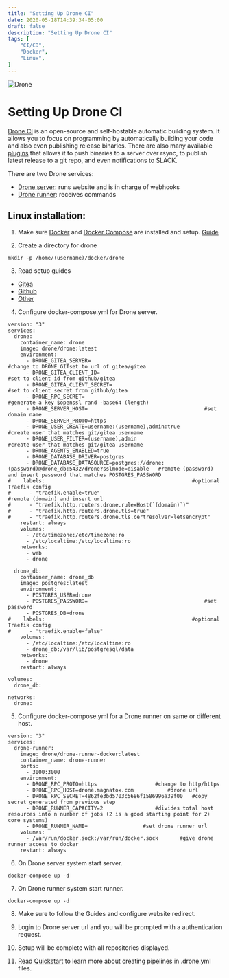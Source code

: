 ```yaml
---
title: "Setting Up Drone CI"
date: 2020-05-18T14:39:34-05:00
draft: false
description: "Setting Up Drone CI"
tags: [
	"CI/CD",
	"Docker",
	"Linux",
]
---
```


![Drone](/images/drone.png)

# Setting Up Drone CI

[Drone CI](https://drone.io/) is an open-source and self-hostable automatic building system. It allows you to focus on programming by automatically building your code and also even publishing release binaries. There are also many available [plugins](http://plugins.drone.io/) that allows it to push binaries to a server over rsync, to publish latest release to a git repo, and even notifications to SLACK.

There are two Drone services:
- [Drone server](https://docs.drone.io/server/overview/): runs website and is in charge of webhooks
- [Drone runner](https://docs.drone.io/runner/overview/): receives commands

## Linux installation:

1. Make sure [Docker](https://www.docker.com/) and [Docker Compose](https://docs.docker.com/compose/) are installed and setup. [Guide](/posts/setting_up_docker/)

2. Create a directory for drone

``mkdir -p /home/(username)/docker/drone``

3. Read setup guides

- [Gitea](https://docs.drone.io/server/provider/gitea/)
- [Github](https://docs.drone.io/server/provider/github/)
- [Other](https://docs.drone.io/server/overview/)

4. Configure docker-compose.yml for Drone server.

```
version: "3"
services:
  drone:
    container_name: drone
    image: drone/drone:latest
    environment:
      - DRONE_GITEA_SERVER=										#change to DRONE_GITset to url of gitea/gitea
      - DRONE_GITEA_CLIENT_ID=										#set to client id from github/gitea
      - DRONE_GITEA_CLIENT_SECRET=									#set to client secret from github/gitea
      - DRONE_RPC_SECRET=										#generate a key $openssl rand -base64 (length)	
      - DRONE_SERVER_HOST=										#set domain name
      - DRONE_SERVER_PROTO=https
      - DRONE_USER_CREATE=username:(username),admin:true 						#create user that matches git/gitea username
      - DRONE_USER_FILTER=(username),admin								#create user that matches git/gitea username
      - DRONE_AGENTS_ENABLED=true
      - DRONE_DATABASE_DRIVER=postgres
      - DRONE_DATABASE_DATASOURCE=postgres://drone:(password)@drone_db:5432/drone?sslmode=disable	#remote (password) and insert password that matches POSTGRES_PASSWORD
#    labels:												#optional Traefik config
#      - "traefik.enable=true"										#remote (domain) and insert url
#      - "traefik.http.routers.drone.rule=Host(`(domain)`)"
#      - "traefik.http.routers.drone.tls=true"								
#      - "traefik.http.routers.drone.tls.certresolver=letsencrypt"
    restart: always
    volumes:
      - /etc/timezone:/etc/timezone:ro
      - /etc/localtime:/etc/localtime:ro
    networks:
      - web
      - drone

  drone_db:
    container_name: drone_db
    image: postgres:latest
    environment:
      - POSTGRES_USER=drone
      - POSTGRES_PASSWORD=										#set password
      - POSTGRES_DB=drone
#    labels:												#optional Traefik config
#      - "traefik.enable=false"
    volumes:
      - /etc/localtime:/etc/localtime:ro
      - drone_db:/var/lib/postgresql/data
    networks:
      - drone
    restart: always

volumes:
  drone_db:

networks:
  drone: 
```

5. Configure docker-compose.yml for a Drone runner on same or different host.

```
version: "3"
services: 
  drone-runner:
    image: drone/drone-runner-docker:latest
    container_name: drone-runner
    ports: 
      - 3000:3000
    environment:
      - DRONE_RPC_PROTO=https					#change to http/https
      - DRONE_RPC_HOST=drone.magnatox.com			#drone url
      - DRONE_RPC_SECRET=4862fe3bd5703c5686f1586996a39f00	#copy secret generated from previous step
      - DRONE_RUNNER_CAPACITY=2					#divides total host resources into n number of jobs (2 is a good starting point for 2+ core systems)
      - DRONE_RUNNER_NAME=					#set drone runner url
    volumes:
      - /var/run/docker.sock:/var/run/docker.sock		#give drone runner access to docker 
    restart: always
```

6. On Drone server system start server.

``docker-compose up -d``

7. On Drone runner system start runner.

``docker-compose up -d``

8. Make sure to follow the Guides and configure website redirect.

9. Login to Drone server url and you will be prompted with a authentication request.

10. Setup will be complete with all repositories displayed.

11. Read [Quickstart](https://docs.drone.io/quickstart/) to learn more about creating pipelines in .drone.yml files. 
